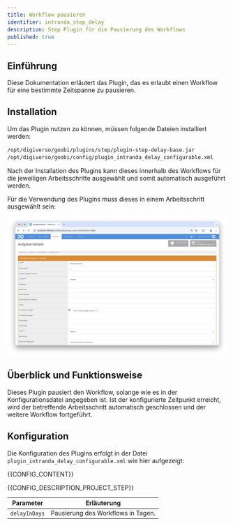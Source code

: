 ```yaml
---
title: Workflow pausieren
identifier: intranda_step_delay
description: Step Plugin für die Pausierung des Workflows
published: true
---
```


## Einführung
Diese Dokumentation erläutert das Plugin, das es erlaubt einen Workflow für eine bestimmte Zeitspanne zu pausieren.

## Installation
Um das Plugin nutzen zu können, müssen folgende Dateien installiert werden:

```bash
/opt/digiverso/goobi/plugins/step/plugin-step-delay-base.jar
/opt/digiverso/goobi/config/plugin_intranda_delay_configurable.xml
```

Nach der Installation des Plugins kann dieses innerhalb des Workflows für die jeweiligen Arbeitsschritte ausgewählt und somit automatisch ausgeführt werden.

Für die Verwendung des Plugins muss dieses in einem Arbeitsschritt ausgewählt sein:

![Konfiguration des Arbeitsschritts für die Nutzung des Plugins](screen1_de.png)


## Überblick und Funktionsweise
Dieses Plugin pausiert den Workflow, solange wie es in der Konfigurationsdatei angegeben ist. Ist der konfigurierte Zeitpunkt erreicht, wird der betreffende Arbeitsschritt automatisch geschlossen und der weitere Workflow fortgeführt.

## Konfiguration
Die Konfiguration des Plugins erfolgt in der Datei `plugin_intranda_delay_configurable.xml` wie hier aufgezeigt:

{{CONFIG_CONTENT}}

{{CONFIG_DESCRIPTION_PROJECT_STEP}}

Parameter               | Erläuterung
------------------------|------------------------------------
`delayInDays`           | Pausierung des Workflows in Tagen. |